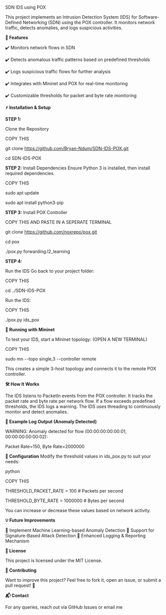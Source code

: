SDN IDS using POX

This project implements an Intrusion Detection System (IDS) for Software-Defined Networking (SDN) using the POX controller. It monitors network traffic, detects anomalies, and logs suspicious activities.

**📌 Features**

✔️ Monitors network flows in SDN

✔️ Detects anomalous traffic patterns based on predefined thresholds

✔️ Logs suspicious traffic flows for further analysis

✔️ Integrates with Mininet and POX for real-time monitoring

✔️ Customizable thresholds for packet and byte rate monitoring



**⚡ Installation & Setup**

**STEP 1:** 

Clone the Repository

COPY THIS

git clone https://github.com/Bryan-Ndum/SDN-IDS-POX.git

cd SDN-IDS-POX

**STEP 2:** Install Dependencies
Ensure Python 3 is installed, then install required dependencies.

COPY THIS

sudo apt update

sudo apt install python3-pip

**STEP 3:** Install POX Controller

COPY THIS AND PASTE IN A SEPERATE TERMINAL

git clone https://github.com/noxrepo/pox.git

cd pox

./pox.py forwarding.l2_learning


**STEP 4:**

Run the IDS
Go back to your project folder:

COPY THIS

cd ../SDN-IDS-POX

Run the IDS:

COPY THIS

./pox.py ids_pox

**🔧 Running with Mininet**

To test your IDS, start a Mininet topology: (OPEN A NEW TERMINAL)

COPY THIS

sudo mn --topo single,3 --controller remote

This creates a simple 3-host topology and connects it to the remote POX controller.

**🛠 How It Works**

The IDS listens to PacketIn events from the POX controller.
It tracks the packet rate and byte rate per network flow.
If a flow exceeds predefined thresholds, the IDS logs a warning.
The IDS uses threading to continuously monitor and detect anomalies.

**🚨 Example Log Output (Anomaly Detected)**

WARNING: Anomaly detected for flow (00:00:00:00:00:01, 00:00:00:00:00:02):

Packet Rate=150, Byte Rate=2000000

**📝 Configuration**
Modify the threshold values in ids_pox.py to suit your needs:

python

COPY THIS

THRESHOLD_PACKET_RATE = 100  # Packets per second

THRESHOLD_BYTE_RATE = 1000000  # Bytes per second

You can increase or decrease these values based on network activity.

**💡 Future Improvements**

🚀 Implement Machine Learning-based Anomaly Detection
🚀 Support for Signature-Based Attack Detection
🚀 Enhanced Logging & Reporting Mechanism

**📜 License**

This project is licensed under the MIT License.

**🤝 Contributing**

Want to improve this project? Feel free to fork it, open an issue, or submit a pull request! 🎯

**📬 Contact**

For any queries, reach out via GitHub Issues or email me

